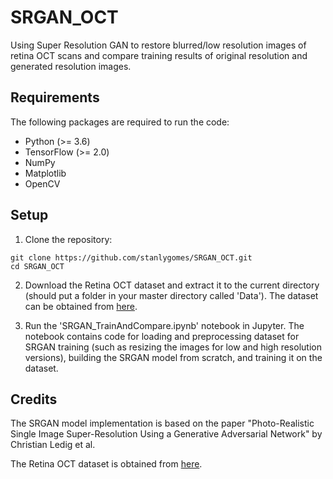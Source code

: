 # SRGAN_OCT
Using Super Resolution GAN to restore blurred/low resolution images of retina OCT scans and compare training results of original resolution and generated resolution images.

## Requirements
The following packages are required to run the code:

- Python (>= 3.6)
- TensorFlow (>= 2.0)
- NumPy
- Matplotlib
- OpenCV

## Setup
1. Clone the repository:
```
git clone https://github.com/stanlygomes/SRGAN_OCT.git
cd SRGAN_OCT
```

2. Download the Retina OCT dataset and extract it to the current directory (should put a folder in your master directory called 'Data'). The dataset can be obtained from [here](https://www.kaggle.com/datasets/paultimothymooney/kermany2018).

3. Run the 'SRGAN_TrainAndCompare.ipynb' notebook in Jupyter. The notebook contains code for loading and preprocessing dataset for SRGAN training (such as resizing the images for low and high resolution versions), building the SRGAN model from scratch, and training it on the dataset.

## Credits
The SRGAN model implementation is based on the paper "Photo-Realistic Single Image Super-Resolution Using a Generative Adversarial Network" by Christian Ledig et al.

The Retina OCT dataset is obtained from [here](https://www.kaggle.com/datasets/paultimothymooney/kermany2018).
